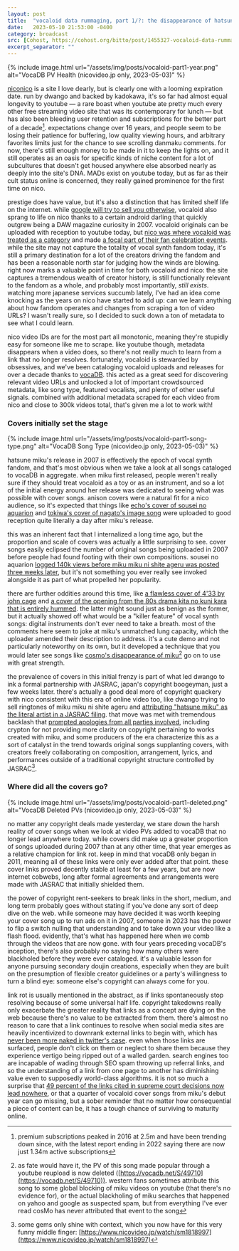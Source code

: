 ```yaml
---
layout: post
title:  "vocaloid data rummaging, part 1/?: the disappearance of hatsune miku's links"
date:   2023-05-10 21:53:00 -0400
category: broadcast
src: [Cohost, https://cohost.org/bitto/post/1455327-vocaloid-data-rummag]
excerpt_separator: ""
---
```


{% include image.html url="/assets/img/posts/vocaloid-part1-year.png" alt="VocaDB PV Health (nicovideo.jp only, 2023-05-03)" %}

[niconico](https://www.nicovideo.jp/) is a site I love dearly, but is clearly one with a looming expiration date. run by dwango and backed by kadokawa, it's so far had almost equal longevity to youtube — a rare boast when youtube ate pretty much every other free streaming video site that was its contemporary for lunch — but has also been bleeding user retention and subscriptions for the better part of a decade[^1]. expectations change over 16 years, and people seem to be losing their patience for buffering, low quality viewing hours, and arbitrary favorites limits just for the chance to see scrolling danmaku comments. for now, there's still enough money to be made in it to keep the lights on, and it still operates as an oasis for specific kinds of niche content for a lot of subcultures that doesn't get housed anywhere else absorbed nearly as deeply into the site's DNA. MADs exist on youtube today, but as far as their cult status online is concerned, they really gained prominence for the first time on nico.

<span>

prestige does have value, but it's also a distinction that has limited shelf life on the internet. while [google will try to sell you otherwise](https://www.youtube.com/watch?v=MGt25mv4-2Q), vocaloid also sprang to life on nico thanks to a certain android darling that quickly outgrew being a DAW magazine curiosity in 2007. vocaloid originals can be uploaded with reception to youtube today, but [nico was where vocaloid was treated as a category](http://web.archive.org/web/20170704015349/https://ex.nicovideo.jp/vocaloid) and made [a focal part of their fan celebration events](https://chokaigi.jp/2023/plan/vocaloidarea.html). while the site may not capture the totality of vocal synth fandom today, it's still a primary destination for a lot of the creators driving the fandom and has been a reasonable north star for judging how the winds are blowing. right now marks a valuable point in time for both vocaloid and nico: the site captures a tremendous wealth of creator history, is still functionally relevant to the fandom as a whole, and probably most importantly, *still exists*. watching more japanese services succumb lately, I've had an idea come knocking as the years on nico have started to add up: can we learn anything about how fandom operates and changes from scraping a ton of video URLs? I wasn't really sure, so I decided to suck down a ton of metadata to see what I could learn.

nico video IDs are for the most part all monotonic, meaning they're stupidly easy for someone like me to scrape. like youtube though, metadata disappears when a video does, so there's not really much to learn from a link that no longer resolves. fortunately, vocaloid is stewarded by obsessives, and we've been cataloging vocaloid uploads and releases for over a decade thanks to [vocaDB](https://vocadb.net/). this acted as a great seed for discovering relevant video URLs and unlocked a lot of important crowdsourced metadata, like song type, featured vocalists, and plenty of other useful signals. combined with additional metadata scraped for each video from nico and close to 300k videos total, that's given me a lot to work with! 

### Covers initially set the stage

{% include image.html url="/assets/img/posts/vocaloid-part1-song-type.png" alt="VocaDB Song Type (nicovideo.jp only, 2023-05-03)" %}

hatsune miku's release in 2007 is effectively the epoch of vocal synth fandom, and that's most obvious when we take a look at all songs cataloged to vocaDB in aggregate. when miku first released, people weren't really sure if they should treat vocaloid as a toy or as an instrument, and so a lot of the initial energy around her release was dedicated to seeing what was possible with cover songs. anison covers were a natural fit for a nico audience, so it's expected that things like [echo's cover of sousei no aquarion](https://www.nicovideo.jp/watch/sm965862) and [tokiwa's cover of nagato's image song](https://www.nicovideo.jp/watch/sm969310) were uploaded to good reception quite literally a day after miku's release.

this was an inherent fact that I internalized a long time ago, but the proportion and scale of covers was actually a little surprising to see. cover songs easily eclipsed the number of original songs being uploaded in 2007 before people had found footing with their own compositions. sousei no aquarion [logged 140k views before miku miku ni shite ageru was posted three weeks later](http://web.archive.org/web/20090111164227/http://www.nicochart.jp/watch/sm965862), but it's not something you ever really see invoked alongside it as part of what propelled her popularity.

there are further oddities around this time, like [a flawless cover of 4'33 by john cage](https://www.nicovideo.jp/watch/sm1088800) and [a cover of the opening from the 80s drama kita no kuni kara that is entirely hummed](https://www.nicovideo.jp/watch/sm1075089). the latter might sound just as benign as the former, but it actually showed off what would be a "killer feature" of vocal synth songs: digital instruments don't ever need to take a breath. most of the comments here seem to joke at miku's unmatched lung capacity, which the uploader amended their description to address. it's a cute demo and not particularly noteworthy on its own, but it developed a technique that you would later see songs like [cosmo's disappearance of miku](https://www.youtube.com/watch?v=VWVtIg5cdDU)[^2] go on to use with great strength.

the prevalence of covers in this initial frenzy is part of what led dwango to ink a formal partnership with JASRAC, japan's copyright boogeyman, just a few weeks later. there's actually a good deal more of copyright quackery with nico consistent with this era of online video too, like dwango trying to sell ringtones of miku miku ni shite ageru and [attributing "hatsune miku" as the literal artist in a JASRAC filing](https://www.itmedia.co.jp/news/articles/0712/19/news126.html). that move was met with tremendous backlash that [prompted apologies from all parties involved](https://www.j-cast.com/2007/12/20014836.html), including crypton for not providing more clarity on copyright pertaining to works created with miku, and some producers of the era characterize this as a sort of catalyst in the trend towards original songs supplanting covers, with creators freely collaborating on composition, arrangement, lyrics, and performances outside of a traditional copyright structure controlled by JASRAC[^3].

###  Where did all the covers go?
{% include image.html url="/assets/img/posts/vocaloid-part1-deleted.png" alt="VocaDB Deleted PVs (nicovideo.jp only, 2023-05-03)" %}

no matter any copyright deals made yesterday, we stare down the harsh reality of cover songs when we look at video PVs added to vocaDB that no longer lead anywhere today. while covers did make up a greater proportion of songs uploaded during 2007 than at any other time, that year emerges as a relative champion for link rot. keep in mind that vocaDB only began in 2011, meaning all of these links were only ever added after that point. these cover links proved decently stable at least for a few years, but are now internet cobwebs, long after formal agreements and arrangements were made with JASRAC that initially shielded them.

the power of copyright rent-seekers to break links in the short, medium, and long term probably goes without stating if you've done any sort of deep dive on the web. while someone may have decided it was worth keeping your cover song up to run ads on it in 2007, someone in 2023 has the power to flip a switch nulling that understanding and to take down your video like a flash flood. evidently, that's what has happened here when we comb through the videos that are now gone. with four years preceding vocaDB's inception, there's also probably no saying how many others were blackholed before they were ever cataloged. it's a valuable lesson for anyone pursuing secondary doujin creations, especially when they are built on the presumption of flexible creator guidelines or a party's willingness to turn a blind eye: someone else's copyright can always come for you.

link rot is usually mentioned in the abstract, as if links spontaneously stop resolving because of some universal half life. copyright takedowns really only exacerbate the greater reality that links as a concept are dying on the web because there's no value to be extracted from them. there's almost no reason to care that a link continues to resolve when social media sites are heavily incentivized to downrank external links to begin with, which has [never been more naked in twitter's case](https://www.theverge.com/2023/4/6/23673043/twitter-substack-embeds-bots-tools-api). even when those links are surfaced, people don't click on them or neglect to share them because they experience vertigo being ripped out of a walled garden. search engines too are incapable of wading through SEO spam throwing up referral links, and so the understanding of a link from one page to another has diminishing value even to supposedly world-class algorithms. it is not so much a surprise that [49 percent of the links cited in supreme court decisions now lead nowhere](https://www.nytimes.com/2013/09/24/us/politics/in-supreme-court-opinions-clicks-that-lead-nowhere.html), or that a quarter of vocaloid cover songs from miku's debut year can go missing, but a sober reminder that no matter how consequential a piece of content can be, it has a tough chance of surviving to maturity online.

[^1]: premium subscriptions peaked in 2016 at 2.5m and have been trending down since, with the latest report ending in 2022 saying there are now just 1.34m active subscriptions
[^2]: as fate would have it, the PV of this song made popular through a youtube reupload is now deleted ([https://vocadb.net/S/49710](https://vocadb.net/S/49710)). western fans sometimes attribute this song to some global blocking of miku videos on youtube (that there's no evidence for), or the actual blackholing of miku searches that happened on yahoo and google as suspected spam, but from everything I've ever read cosMo has never attributed that event to the song
[^3]: some gems only shine with context, which you now have for this very funny middle finger: [https://www.nicovideo.jp/watch/sm1818997](https://www.nicovideo.jp/watch/sm1818997)